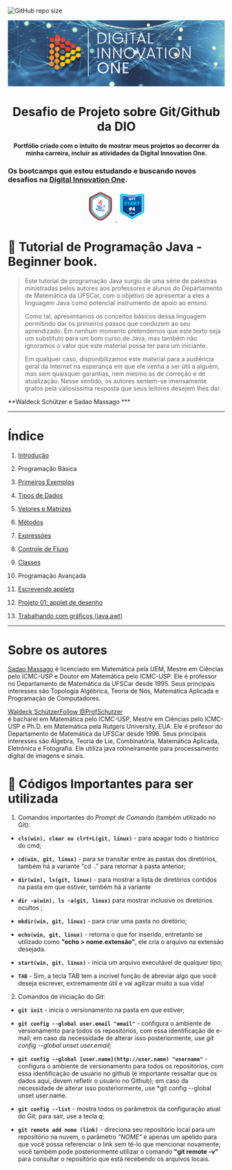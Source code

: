 ![GitHub repo size](https://img.shields.io/github/repo-size/AlanJoabio/DesafiodaDIO) 

<!--Banner session-->
<p align="center">
<img src="./photo/Mono.png" alt="DIO" tittle="Digital Innovation One">
</p>

<!--Banner session-->

<h1 align="center">
Desafio de Projeto sobre Git/Github da DIO
<h4 align="center">
Portfólio criado com o intuito de mostrar meus projetos ao decorrer da minha carreira, incluir  as atividades da Digital Innovation One.
  
### Os bootcamps que estou estudando e buscando novos desafios na [Digital Innovation One](https://digitalinnovation.one/).
  </p>
  
<p align="center">
<!-- Ícones das linguagens -->
<!-- Java -->
<a href="[https://web.dio.me/track/java-developer]">
<img src="./photo/java.png" alt=" - Java Developer" tittle="Java" width="70" height="70">
<!-- gft-start-4-Java -->
<a href="[https://web.dio.me/track/gft-start-4-java]">
<img src="./photo/gft.png" alt=" - GFT Start #4 Java" tittle="GFT" width="70" height="70">
</a>
</p>

  
# 📖 Tutorial de Programação Java - Beginner book.

> Este tutorial de programação Java surgiu de uma série de palestras
> ministradas pelos autores aos professores e alunos do Departamento
> de Matemática da UFSCar, com o objetivo de apresentar a eles
> a linguagem Java como potencial instrumento de apoio ao ensino.
> 
> Como tal, apresentamos os conceitos básicos dessa linguagem
> permitindo dar os primeiros passos que conduzem ao seu aprendizado. Em
> nenhum momento pretendemos que este texto seja um substituto para um bom
> curso de Java, mas também não ignoramos o valor que
> este material possa ter para um iniciante.
> 
> Em qualquer caso, disponibilizamos este material para a audiência
> geral
> da Internet na esperança em que ele venha a ser útil a alguém, mas sem quaisquer garantias, nem mesmo as de correção e
> de atualização. Nesse sentido, os autores sentem-se imensamente
> gratos pela valiosíssima resposta que seus leitores desejem lhes dar.

**Waldeck Schützer e Sadao Massago ***

 ---

# Índice

1. [Introdução](https://www.dm.ufscar.br/~waldeck/curso/java/introd.html)
  
2. Programação Básica
  
  1. [Primeiros Exemplos](https://www.dm.ufscar.br/~waldeck/curso/java/part21.html)
    
  2. [Tipos de Dados](https://www.dm.ufscar.br/~waldeck/curso/java/part22.html)
    
  3. [Vetores e Matrizes](https://www.dm.ufscar.br/~waldeck/curso/java/part23.html)
    
  4. [Métodos](https://www.dm.ufscar.br/~waldeck/curso/java/part24.html)
    
  5. [Expressões](https://www.dm.ufscar.br/~waldeck/curso/java/part25.html)
    
  6. [Controle de Fluxo](https://www.dm.ufscar.br/~waldeck/curso/java/part26.html)
    
  7. [Classes](https://www.dm.ufscar.br/~waldeck/curso/java/part27.html)
    
3. Programação Avançada
  
  1. [Escrevendo applets](https://www.dm.ufscar.br/~waldeck/curso/java/part33.html)
    
  2. [Projeto 01: applet
    de desenho](https://www.dm.ufscar.br/~waldeck/curso/java/part34.html)
    
  3. [Trabalhando com gráficos
    (java.awt)](https://www.dm.ufscar.br/~waldeck/curso/java/part36.html)
    

---

# Sobre os autores

[Sadao Massago](http://www.dm.ufscar.br/~sadao/) é licenciado em Matemática pela UEM,
Mestre em Ciências pelo ICMC-USP e Doutor em
Matemática pelo ICMC-USP. Ele é professor
no Departamento de Matemática da UFSCar desde 1995.
Seus principais interesses são Topologia Algébrica,
Teoria de Nós, Matemática Aplicada e
Programação de Computadores.


[Waldeck Schützer](http://www.dm.ufscar.br/~waldeck/)[Follow @ProfSchutzer](http://twitter.com/ProfSchutzer)  
é bacharel em Matemática
pelo ICMC-USP, Mestre em Ciências pelo ICMC-USP e Ph.D. em
Matemática pela Rutgers University, EUA. Ele é profesor
do Departamento de Matemática da UFSCar desde 1996. Seus principais
interesses são Álgebra, Teoria de Lie, Combinatória,
Matemática Aplicada, Eletrônica e Fotografia.
Ele utiliza java rotineiramente para processamento digital
de imagens e sinais.
  

  
# :key: Códigos Importantes para ser utilizada

1. Comandos importantes do *Prompt de Comando* (também utilizado no Git):
- **`cls(win), clear ou clrt+L(git, linux)`** - para apagar todo o histórico do cmd;

- **`cd(win, git, linux)`** - para se transitar entre as pastas dos diretórios, também há a variante "cd .." para retornar à pasta anterior;

- **`dir(win), ls(git, linux)`** -  para mostrar a lista de diretórios contidos na pasta em que estiver, também há a variante  

- **`dir -a(win), ls -a(git, linux)`** para mostrar inclusive os diretórios ocultos ;

- **`mkdir(win, git, linux)`** - para criar uma pasta no diretório;

- **`echo(win, git, linux)`** - retorna o que for inserido, entretanto se utilizado como **"echo > nome.extensão"**, ele cria o arquivo na extensão desejada.

- **`start(win, git, linux)`** - inicia um arquivo executável de qualquer tipo;

- **`TAB`** - Sim, a tecla TAB tem a incrível função de abreviar algo que você deseja escrever, extremamente útil e vai agilizar muito a sua vida!
2. Comandos de iniciação do *Git*:
- **`git init`** - inicia o versionamento na pasta em que estiver;

- **`git config --global user.email "email"`** - configura o ambiente de versionamento para todos os repositórios, com essa identificação de e-mail; em caso da necessidade de alterar isso posteriormente, use *git config --global unset user.email*;

- **`git config --global [user.name](http://user.name) "username"`** - configura o ambiente de versionamento para todos os repositórios, com essa identificação de usuário no github (é importante ressaltar que os dados aqui, devem refletir o usuário no Github); em caso da necessidade de alterar isso posteriormente, use *git config --global unset user.name.

- **`git config --list`** - mostra todos os parâmetros da configuração atual do Git; para sair, use a tecla *q*;

- **`git remote add nome (link)`**  - direciona seu repositório local para um repositório na nuvem, o parâmetro  *"NOME"*  é apenas um apelido para que você possa referenciar o link sem tê-lo que mencionar novamente; você também pode posteriormente utilizar o comando  **"git remote -v"** para consultar o repositório que está recebendo os arquivos locais.
